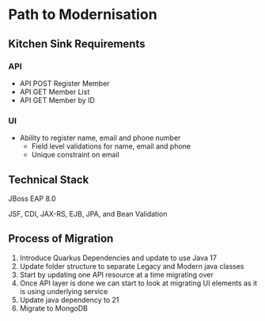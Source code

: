 # Path to Modernisation

## Kitchen Sink Requirements

### API

- API POST Register Member
- API GET Member List
- API GET Member by ID

### UI

- Ability to register name, email and phone number
    - Field level validations for name, email and phone
    - Unique constraint on email

## Technical Stack

JBoss EAP 8.0

JSF, CDI, JAX-RS, EJB, JPA, and Bean Validation

## Process of Migration

1. Introduce Quarkus Dependencies and update to use Java 17
2. Update folder structure to separate Legacy and Modern java classes
3. Start by updating one API resource at a time migrating over
4. Once API layer is done we can start to look at migrating UI elements as it is using underlying service
5. Update java dependency to 21
6. Migrate to MongoDB